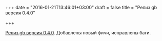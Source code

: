 +++
date = "2016-01-21T13:46:01+03:00"
draft = false
title = "Релиз gb версия 0.4.0"

+++

<p><a href="https://github.com/constabulary/gb/releases/tag/v0.4.0">Релиз&nbsp;gb версия&nbsp;0.4.0</a>. Добавлены новый фичи, исправлены баги.</p>

